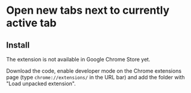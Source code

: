 # Open new tabs next to currently active tab

## Install

The extension is not available in Google Chrome Store yet.

Download the code, enable developer mode on the Chrome extensions page (type `chrome://extensions/` in the URL bar) and add the folder with "Load unpacked extension".
